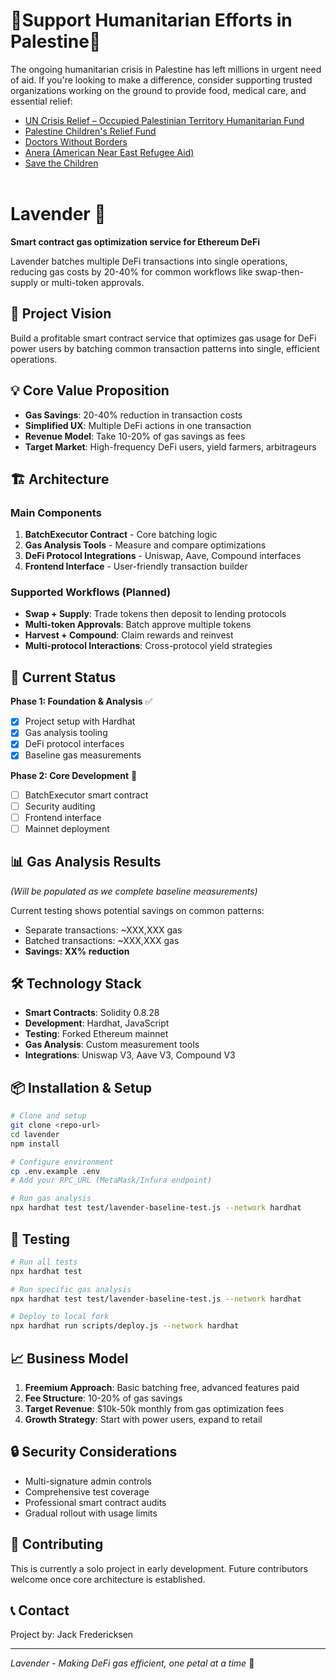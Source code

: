 
# 🍉Support Humanitarian Efforts in Palestine🍉

The ongoing humanitarian crisis in Palestine has left millions in urgent need of aid. If you're looking to make a difference, consider supporting trusted organizations working on the ground to provide food, medical care, and essential relief:
- [UN Crisis Relief – Occupied Palestinian Territory Humanitarian Fund](https://crisisrelief.un.org/en/opt-crisis)
- [Palestine Children's Relief Fund ](https://www.pcrf.net/)
- [Doctors Without Borders](https://www.doctorswithoutborders.org/)
- [Anera (American Near East Refugee Aid)](https://www.anera.org/)
- [Save the Children](https://www.savethechildren.org/us/where-we-work/west-bank-gaza)
<br></br>

# Lavender 🌸

**Smart contract gas optimization service for Ethereum DeFi**

Lavender batches multiple DeFi transactions into single operations, reducing gas costs by 20-40% for common workflows like swap-then-supply or multi-token approvals.

## 🎯 Project Vision

Build a profitable smart contract service that optimizes gas usage for DeFi power users by batching common transaction patterns into single, efficient operations.

## 💡 Core Value Proposition

- **Gas Savings**: 20-40% reduction in transaction costs
- **Simplified UX**: Multiple DeFi actions in one transaction
- **Revenue Model**: Take 10-20% of gas savings as fees
- **Target Market**: High-frequency DeFi users, yield farmers, arbitrageurs

## 🏗️ Architecture

### Main Components

1. **BatchExecutor Contract** - Core batching logic
2. **Gas Analysis Tools** - Measure and compare optimizations
3. **DeFi Protocol Integrations** - Uniswap, Aave, Compound interfaces
4. **Frontend Interface** - User-friendly transaction builder

### Supported Workflows (Planned)

- **Swap + Supply**: Trade tokens then deposit to lending protocols
- **Multi-token Approvals**: Batch approve multiple tokens
- **Harvest + Compound**: Claim rewards and reinvest
- **Multi-protocol Interactions**: Cross-protocol yield strategies

## 🚀 Current Status

**Phase 1: Foundation & Analysis** ✅
- [x] Project setup with Hardhat
- [x] Gas analysis tooling
- [x] DeFi protocol interfaces
- [x] Baseline gas measurements

**Phase 2: Core Development** 🚧
- [ ] BatchExecutor smart contract
- [ ] Security auditing
- [ ] Frontend interface
- [ ] Mainnet deployment

## 📊 Gas Analysis Results

*(Will be populated as we complete baseline measurements)*

Current testing shows potential savings on common patterns:
- Separate transactions: ~XXX,XXX gas
- Batched transactions: ~XXX,XXX gas  
- **Savings: XX% reduction**

## 🛠️ Technology Stack

- **Smart Contracts**: Solidity 0.8.28
- **Development**: Hardhat, JavaScript
- **Testing**: Forked Ethereum mainnet
- **Gas Analysis**: Custom measurement tools
- **Integrations**: Uniswap V3, Aave V3, Compound V3

## 📦 Installation & Setup

```bash
# Clone and setup
git clone <repo-url>
cd lavender
npm install

# Configure environment
cp .env.example .env
# Add your RPC_URL (MetaMask/Infura endpoint)

# Run gas analysis
npx hardhat test test/lavender-baseline-test.js --network hardhat
```

## 🧪 Testing

```bash
# Run all tests
npx hardhat test

# Run specific gas analysis
npx hardhat test test/lavender-baseline-test.js --network hardhat

# Deploy to local fork
npx hardhat run scripts/deploy.js --network hardhat
```

## 📈 Business Model

1. **Freemium Approach**: Basic batching free, advanced features paid
2. **Fee Structure**: 10-20% of gas savings
3. **Target Revenue**: $10k-50k monthly from gas optimization fees
4. **Growth Strategy**: Start with power users, expand to retail

## 🔒 Security Considerations

- Multi-signature admin controls
- Comprehensive test coverage
- Professional smart contract audits
- Gradual rollout with usage limits

## 🤝 Contributing

This is currently a solo project in early development. Future contributors welcome once core architecture is established.

## 📞 Contact

Project by: Jack Fredericksen


---

*Lavender - Making DeFi gas efficient, one petal at a time* 🌸